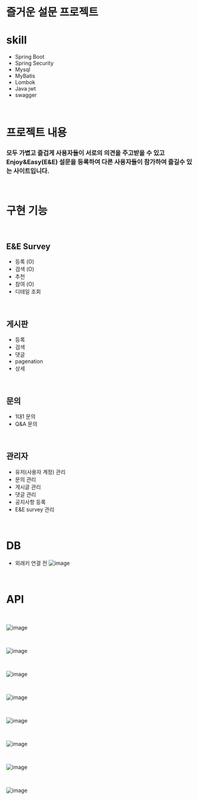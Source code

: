 ﻿# 즐거운 설문 프로젝트

 # skill
 - Spring Boot
 - Spring Security
 - Mysql
 - MyBatis
 - Lombok
 - Java jwt
 - swagger
   
<br/>

# 프로젝트 내용
### 모두 가볍고 즐겁게 사용자들이 서로의 의견을 주고받을 수 있고 Enjoy&Easy(E&E) 설문을 등록하여 다른 사용자들이 참가하여 즐길수 있는 사이트입니다.

<br/>

# 구현 기능

<br/>

## E&E Survey
- 등록 (O)
- 검색 (O)
- 추천
- 참여 (O)
- 디테일 조회

<br/>

## 게시판
- 등록
- 검색
- 댓글
- pagenation
- 상세

<br/>

## 문의
- 1대1 문의
- Q&A 문의

<br/>

## 관리자
- 유저(사용자 계정) 관리
- 문의 관리
- 게시글 관리
- 댓글 관리
- 공지사항 등록
- E&E survey 관리

<br/>

# DB

- 외래키 연결 전
![image](https://github.com/Sn-bow/enjoy_survey_project/assets/107871028/42c6e2e0-626e-44c5-9d7b-93318b797aff)


<br/>

# API

<br/>

![image](https://github.com/Sn-bow/enjoy_survey_project/assets/107871028/d315268e-6640-4c49-ae15-a6d2f47b5ac3)

<br/>

![image](https://github.com/Sn-bow/enjoy_survey_project/assets/107871028/95a438b9-ea44-46d8-9334-691ae95a0881)

<br/>

![image](https://github.com/Sn-bow/enjoy_survey_project/assets/107871028/8af12ec0-4f48-4adf-916d-7c57c63bb765)

<br/>

![image](https://github.com/Sn-bow/enjoy_survey_project/assets/107871028/ce3caebd-1087-4357-a66f-f95dcf3960d2)

<br/>

![image](https://github.com/Sn-bow/enjoy_survey_project/assets/107871028/5c3aa67b-28c4-4474-be4f-ba4f387f2e6a)

<br/>

![image](https://github.com/Sn-bow/enjoy_survey_project/assets/107871028/8810512f-4b4d-4775-a3e4-4e3b8efab63c)

<br/>

![image](https://github.com/Sn-bow/enjoy_survey_project/assets/107871028/d796bf54-774d-488b-9654-bf0d3b131ed4)

<br/>

![image](https://github.com/Sn-bow/enjoy_survey_project/assets/107871028/0a4e3375-f939-4b8d-9214-7c5840fc7a18)




